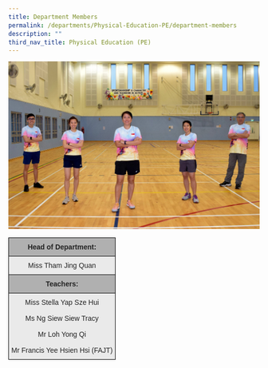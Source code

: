 ```yaml
---
title: Department Members
permalink: /departments/Physical-Education-PE/department-members
description: ""
third_nav_title: Physical Education (PE)
---
```

![](/images/2021%20PE%201.jpg)

<style type="text/css">
.tg  {border-collapse:collapse;border-spacing:0;}
.tg td{border-color:black;border-style:solid;border-width:1px;font-family:Arial, sans-serif;font-size:14px;
  overflow:hidden;padding:10px 5px;word-break:normal;}
.tg th{border-color:black;border-style:solid;border-width:1px;font-family:Arial, sans-serif;font-size:14px;
  font-weight:normal;overflow:hidden;padding:10px 5px;word-break:normal;}
.tg .tg-ii8k{background-color:#EAEAEA;color:#222;text-align:center;vertical-align:top}
.tg .tg-pll1{background-color:#B0B0B0;color:#222;font-weight:bold;text-align:center;vertical-align:top}
</style>
<table class="tg">
<thead>
  <tr>
    <th class="tg-pll1">Head of Department:</th>
  </tr>
</thead>
<tbody>
  <tr>
    <td class="tg-ii8k">Miss Tham Jing Quan</td>
  </tr>
  <tr>
    <td class="tg-pll1">Teachers: </td>
  </tr>
  <tr>
    <td class="tg-ii8k">Miss Stella Yap Sze Hui<br><br> Ms Ng Siew Siew Tracy<br><br> Mr Loh Yong Qi <br><br><span style="font-weight:normal"> Mr Francis Yee Hsien Hsi (FAJT)</span> </td>
  </tr>
</tbody>
</table>